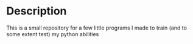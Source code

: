 # Description
This is a small repository for a few little programs I made to train (and to some extent test) my python abilities
